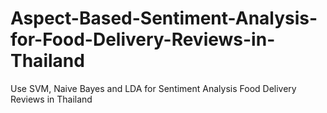 # Aspect-Based-Sentiment-Analysis-for-Food-Delivery-Reviews-in-Thailand
Use SVM, Naive Bayes and LDA for Sentiment Analysis Food Delivery Reviews in Thailand
